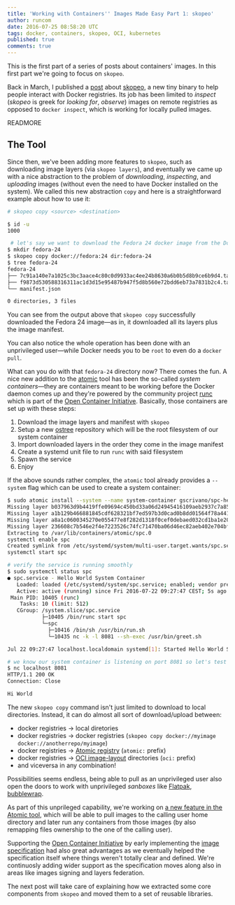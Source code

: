 ```yaml
---
title: 'Working with Containers'' Images Made Easy Part 1: skopeo'
author: runcom
date: 2016-07-25 08:58:20 UTC
tags: docker, containers, skopeo, OCI, kubernetes
published: true
comments: true
---
```


This is the first part of a series of posts about containers' images. In this first part we're going to focus on `skopeo`.

Back in March, I published a [post](http://www.projectatomic.io/blog/2016/03/skopeo-inspect-remote-images/) about [skopeo](https://github.com/projectatomic/skopeo), a new tiny binary to help people interact with Docker registries. Its job has been limited to _inspect_ (_skopeo_ is greek for _looking for_, _observe_) images on remote registries as opposed to `docker inspect`, which is working for locally pulled images.

READMORE

## The Tool

Since then, we've been adding more features to `skopeo`, such as downloading image layers (via `skopeo layers`), and eventually we came up with a nice abstraction to the problem of _downloading_, _inspecting_, and _uploading_ images (without even the need to have Docker installed on the system). We called this new abstraction `copy` and here is a straightforward example about how to use it:

```sh
# skopeo copy <source> <destination>

$ id -u
1000

 # let's say we want to download the Fedora 24 docker image from the Docker Hub and store it on a local directory
$ mkdir fedora-24
$ skopeo copy docker://fedora:24 dir:fedora-24
$ tree fedora-24
fedora-24
├── 7c91a140e7a1025c3bc3aace4c80c0d9933ac4ee24b8630a6b0b5d8b9ce6b9d4.tar
├── f9873d530588316311ac1d3d15e95487b947f5d8b560e72bdd6eb73a7831b2c4.tar
└── manifest.json

0 directories, 3 files
```

You can see from the output  above that `skopeo copy` successfully downloaded the Fedora 24 image&mdash;as in, it downloaded all its layers plus the image manifest.

You can also notice the whole operation has been done with an unprivileged user&mdash;while Docker needs you to be `root` to even do a `docker pull`.

What can you do with that `fedora-24` directory now? There comes the fun. A nice new addition to the [atomic](https://github.com/projectatomic/atomic) tool has been the so-called _system containers_&mdash;they are containers meant to be working before the Docker daemon comes up and they're powered by the community project [runc](https://github.com/opencontainers/runc) which is part of the [Open Container Initiative](https://www.opencontainers.org/). Basically, those containers are set up with these steps:

1. Download the image layers and manifest with `skopeo`
2. Setup a new [ostree](https://wiki.gnome.org/action/show/Projects/OSTree?action=show&redirect=OSTree) repository which will be the root filesystem of our system container
3. Import downloaded layers in the order they come in the image manifest
4. Create a systemd unit file to run `runc` with said filesystem
5. Spawn the service
6. Enjoy

If the above sounds rather complex, the `atomic` tool already provides a `--system` flag which can be used to create a system container:

```sh
$ sudo atomic install --system --name system-container gscrivano/spc-helloworld
Missing layer b037963d9b4419ffe09694c450bd33a06d24945416109aeb2937c7a8595252d9
Missing layer a1b129b466881845cdf628321bf7ed597b3d0cad0b8dd01564f78a4417c750fe
Missing layer a8a1c0600345270e055477e8f282d1318f0cef0debaed032cd1ba1e20eb2a35e
Missing layer 236608c7b546e2f4e7223526c74fc71470ba06d46ec82aeb402e704bfdee02a2
Extracting to /var/lib/containers/atomic/spc.0
systemctl enable spc
Created symlink from /etc/systemd/system/multi-user.target.wants/spc.service to /etc/systemd/system/spc.service.
systemctl start spc

# verify the service is running smoothly
$ sudo systemctl status spc  
● spc.service - Hello World System Container
   Loaded: loaded (/etc/systemd/system/spc.service; enabled; vendor preset: disabled)
   Active: active (running) since Fri 2016-07-22 09:27:47 CEST; 5s ago
 Main PID: 10405 (runc)
    Tasks: 10 (limit: 512)
   CGroup: /system.slice/spc.service
           ├─10405 /bin/runc start spc
           └─spc
             ├─10416 /bin/sh /usr/bin/run.sh
             └─10435 nc -k -l 8081 --sh-exec /usr/bin/greet.sh

Jul 22 09:27:47 localhost.localdomain systemd[1]: Started Hello World System Container.

# we know our system container is listening on port 8081 so let's test it out!
$ nc localhost 8081                 
HTTP/1.1 200 OK
Connection: Close

Hi World

```

The new `skopeo copy` command isn't just limited to download to local directories. Instead, it can do almost all sort of download/upload between:

- docker registries -> local diretories
- docker registries -> docker registries (`skopeo copy docker://myimage docker://anotherrepo/myimage`)
- docker registries -> [Atomic registry](http://www.projectatomic.io/registry/) (`atomic:` prefix)
- docker registries -> [OCI image-layout](https://github.com/opencontainers/image-spec/blob/master/image-layout.md) directories (`oci:` prefix)
- and viceversa in any combination!

Possibilities seems endless, being able to pull as an unprivileged user also open the doors to work with unprivileged _sanboxes_ like [Flatpak](http://flatpak.org/), [bubblewrap](https://github.com/projectatomic/bubblewrap).

As part of this unprileged capability, we're working on [a new feature in the Atomic tool](https://github.com/projectatomic/atomic/pull/483), which will be able to pull images to the calling user home directory  and later run any containers from those images (by also remapping files ownership to the one of the calling user).

Supporting the [Open Container Initiative](https://www.opencontainers.org/) by early implementing the [image specification](https://github.com/opencontainers/image-spec) had also great advantages as we eventually helped the specification itself where things weren't totally clear and defined. We're continuosly adding wider support as the specification moves along also in areas like images signing and layers federation.

The next post will take care of explaining how we extracted some core components from `skopeo` and moved them to a set of reusable libraries.
